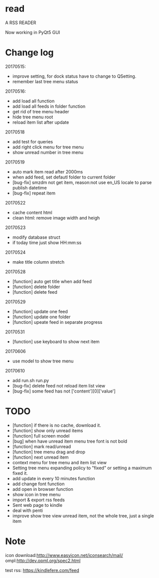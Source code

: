 # read
A RSS READER

Now working in PyQt5 GUI

# Change log

20170515:

- improve setting, for dock status have to change to QSetting.
- remember last tree menu status

20170516:

- add load all function
- add load all feeds in folder function
- get rid of tree menu header
- hide tree menu root
- reload item list after update

20170518
- add test for queries
- add right click menu for tree menu
- show unread number in tree menu

20170519

- auto mark item read after 2000ms
- when add feed, set defautl folder to current folder
- [bug-fix] smzdm not get item, reason:not use en_US locale to parse publish datetime
- [bug-fix] repeat item

20170522
- cache content html
- clean html: remove image width and heigh

20170523
- modify database struct
- if today time just show HH:mm:ss

20170524
- make title column stretch

20170528
- [function] auto get title when add feed
- [function] delete folder
- [function] delete feed

20170529
- [function] update one feed
- [function] update one folder
- [function] upeate feed in separate progress

20170531
- [function] use keyboard to show next item

20170606
- use model to show tree menu

20170610
- add run.sh run.py
- [bug-fix] delete feed not reload item list view
- [bug-fix] some feed has not ['content'][0]['value']

# TODO
- [function] if there is no cache, download it.
- [function] show only unread items
- [function] full screen model
- [bug] when have unread item menu tree font is not bold
- [function] mark read/unread
- [function] tree menu drag and drop
- [function] next unread item
- context menu for tree menu and item list view
- Setting tree menu expanding policy to "fixed" or setting a maximum fixed it.
- add update in every 10 minutes function
- add change font function
- add open in browser function
- show icon in tree menu 
- import & export rss feeds
- Sent web page to kindle
- deal with penti
- improve show tree view unread item, not the whole tree, just a single item

# Note
icon download:http://www.easyicon.net/iconsearch/mail/
ompl:http://dev.opml.org/spec2.html

test rss:
    https://kindlefere.com/feed